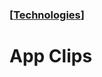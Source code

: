 ### [[Technologies](./human-interface-guidelines-markdown/technologies.md)]  
  
# **App Clips**  

